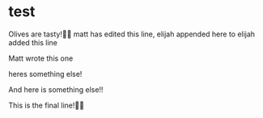 # test
Olives are tasty!
matt has edited this line, elijah appended here to
elijah added this line

Matt wrote this one



heres something else!




And here is something else!!




This is the final line!
